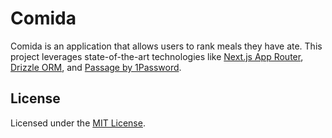 # Comida

Comida is an application that allows users to rank meals they have ate. This project leverages state-of-the-art technologies like [Next.js App Router], [Drizzle ORM], and [Passage by 1Password].

## License

Licensed under the [MIT License](https://github.com/reifiedbeans/comida/blob/main/LICENSE).

[Next.js App Router]: https://nextjs.org/docs/app
[Drizzle ORM]: https://orm.drizzle.team
[Passage by 1Password]: https://passage.1password.com
